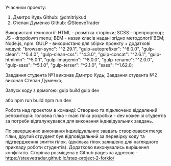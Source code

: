 Учасники проекту:
1. Дмитро Кудь Github: @dmitriykud
2. Степан Думенко Github: @SteeveTrader

Використані технології:
HTML - розмітка сторінки;
SCSS - препроцесор;
JS - dropdowm menu;
BEM - назви класів надані згідно методології BEM;
Node.js, npm.
GULP - використано для збірки проекту + додаткові модулі:
    "browser-sync": "^2.29.1",
    "gulp-autoprefixer": "^8.0.0",
    "gulp-clean": "^0.4.0",
    "gulp-clean-css": "^4.3.0",
    "gulp-concat": "^2.6.1",
    "gulp-htmlmin": "^5.0.1",
    "gulp-imagemin": "^8.0.0",
    "gulp-rename": "^2.0.0",
    "gulp-sass": "^5.1.0",
    "gulp-terser": "^2.1.0",
    "sass": "^1.62.0;



Завдання студента №1 виконав Дмитро Кудь;
Завдання студента №2 виконав Степан Думенко;


Запуск коду з домогою:
gulp build
gulp dev

або 
npm run build 
npm run dev


Робота над проектом в команді:
Створено та підключено віддалений репозиторій:
головна гілка - main
гілка розробки - dev
кожен зі студентів за потреби відгалужувався для виконання індивідуальних завдань.

По завершенню виконання індивідуальних завдать створювався merge гілки, другий струдент був відповідальний за перевірку 
коду та підтвердження злиття гілок. (декілька гілок залишено для наглядного прикладу роботи студентів). Додатково виконувались вирішення конфліктів.
Сторінка розміщена в Github pages за адресою - https://steevetrader.github.io/step-project-2-forkio/



